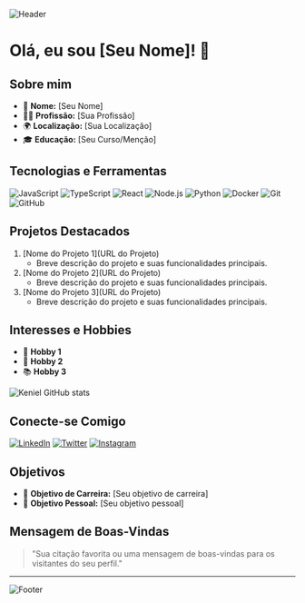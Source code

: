 ![Header](https://your-image-url.com)

# Olá, eu sou [Seu Nome]! 👋

## Sobre mim

- 🌟 **Nome:** [Seu Nome]
- 👨‍💻 **Profissão:** [Sua Profissão]
- 🌍 **Localização:** [Sua Localização]
- 🎓 **Educação:** [Seu Curso/Menção]

## Tecnologias e Ferramentas

![JavaScript](https://img.shields.io/badge/JavaScript-F7DF1E?style=for-the-badge&logo=javascript&logoColor=black)
![TypeScript](https://img.shields.io/badge/TypeScript-007ACC?style=for-the-badge&logo=typescript&logoColor=white)
![React](https://img.shields.io/badge/React-20232A?style=for-the-badge&logo=react&logoColor=61DAFB)
![Node.js](https://img.shields.io/badge/Node.js-43853D?style=for-the-badge&logo=node-dot-js&logoColor=white)
![Python](https://img.shields.io/badge/Python-3776AB?style=for-the-badge&logo=python&logoColor=white)
![Docker](https://img.shields.io/badge/Docker-2496ED?style=for-the-badge&logo=docker&logoColor=white)
![Git](https://img.shields.io/badge/Git-F05032?style=for-the-badge&logo=git&logoColor=white)
![GitHub](https://img.shields.io/badge/GitHub-181717?style=for-the-badge&logo=github&logoColor=white)

## Projetos Destacados

1. [Nome do Projeto 1](URL do Projeto)
   - Breve descrição do projeto e suas funcionalidades principais.
2. [Nome do Projeto 2](URL do Projeto)
   - Breve descrição do projeto e suas funcionalidades principais.
3. [Nome do Projeto 3](URL do Projeto)
   - Breve descrição do projeto e suas funcionalidades principais.

## Interesses e Hobbies

- 🎨 **Hobby 1**
- 🎸 **Hobby 2**
- 📚 **Hobby 3**

![Keniel GitHub stats](https://github-readme-stats.vercel.app/api?username=kenielnunes&show_icons=true&theme=radical)

## Conecte-se Comigo

[![LinkedIn](https://img.shields.io/badge/LinkedIn-0077B5?style=for-the-badge&logo=linkedin&logoColor=white)](https://www.linkedin.com/in/seu-username/)
[![Twitter](https://img.shields.io/badge/Twitter-1DA1F2?style=for-the-badge&logo=twitter&logoColor=white)](https://twitter.com/seu-username)
[![Instagram](https://img.shields.io/badge/Instagram-E4405F?style=for-the-badge&logo=instagram&logoColor=white)](https://www.instagram.com/seu-username/)

## Objetivos

- 🚀 **Objetivo de Carreira:** [Seu objetivo de carreira]
- 🌱 **Objetivo Pessoal:** [Seu objetivo pessoal]

## Mensagem de Boas-Vindas

> "Sua citação favorita ou uma mensagem de boas-vindas para os visitantes do seu perfil."

---

![Footer](https://your-image-url.com)

